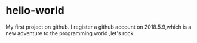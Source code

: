 # hello-world
My first project on github.
I register a github account on 2018.5.9,which is a new adventure to the programming world ,let's rock.
